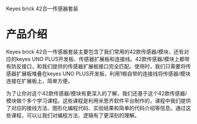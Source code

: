 Keyes brick 42合一传感器套装

# 产品介绍

Keyes brick 42合一传感器套装主要包含了我们常用的42款传感器/模块，还有对应的keyes UNO PLUS开发板、传感器扩展板和连接线。42款传感器/模块上都带有防反接口，和我们提供的传感器扩展板接口完全匹配。使用时，我们只需要将传感器扩展板堆叠在keyes UNO PLUS开发板，利用1根自带的连接线将传感器/模块连接在扩展板上，简单方便。

为了让你对这个42款传感器/模块有更深入的了解，我们还基于这个42款传感器/模块做个多个学习课程。这些课程是利用米思齐软件平台制作的，课程中我们提供了对应的接线方法、图形化编程代码、实验结果和简单的代码介绍等信息。通过这些课程，可以让我们对编程方法、逻辑有了更深刻的理解。
